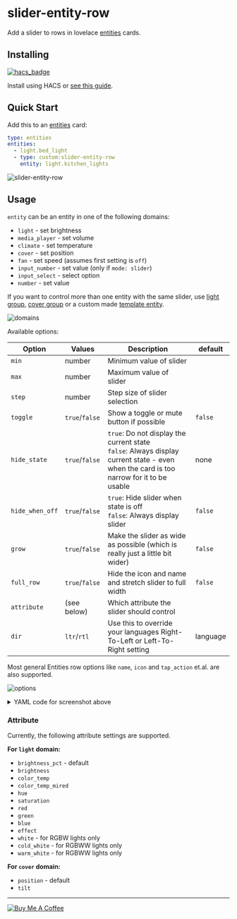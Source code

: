 # slider-entity-row

Add a slider to rows in lovelace [entities](https://www.home-assistant.io/lovelace/entities/) cards.

## Installing

[![hacs_badge](https://img.shields.io/badge/HACS-Default-orange.svg)](https://github.com/hacs/integration)

Install using HACS or [see this guide](https://github.com/thomasloven/hass-config/wiki/Lovelace-Plugins).

## Quick Start

Add this to an [entities](https://www.home-assistant.io/lovelace/entities/) card:

```yaml
type: entities
entities:
  - light.bed_light
  - type: custom:slider-entity-row
    entity: light.kitchen_lights
```

![slider-entity-row](https://user-images.githubusercontent.com/1299821/59467898-15b16600-8e31-11e9-9924-53b108572d3a.png)

## Usage

`entity` can be an entity in one of the following domains:

- `light` - set brightness
- `media_player` - set volume
- `climate` - set temperature
- `cover` - set position
- `fan` - set speed (assumes first setting is `off`)
- `input_number` - set value (only if `mode: slider`)
- `input_select` - select option
- `number` - set value

If you want to control more than one entity with the same slider, use [light group](https://www.home-assistant.io/integrations/light.group/), [cover group](https://www.home-assistant.io/integrations/cover.group/) or a custom made [template entity](https://www.home-assistant.io/integrations/#search/template).

![domains](https://user-images.githubusercontent.com/1299821/59467899-1813c000-8e31-11e9-8abd-34c887a7db2a.png)

Available options:

| Option          | Values         | Description                                                                                                                               | default  |
| --------------- | -------------- | ----------------------------------------------------------------------------------------------------------------------------------------- | -------- |
| `min`           | number         | Minimum value of slider                                                                                                                   |          |
| `max`           | number         | Maximum value of slider                                                                                                                   |          |
| `step`          | number         | Step size of slider selection                                                                                                             |          |
| `toggle`        | `true`/`false` | Show a toggle or mute button if possible                                                                                                  | `false`  |
| `hide_state`    | `true`/`false` | `true`: Do not display the current state <br>`false`: Always display current state - even when the card is too narrow for it to be usable | none     |
| `hide_when_off` | `true`/`false` | `true`: Hide slider when state is off <br>`false`: Always display slider                                                                  | `false`  |
| `grow`          | `true`/`false` | Make the slider as wide as possible (which is really just a little bit wider)                                                             | `false`  |
| `full_row`      | `true`/`false` | Hide the icon and name and stretch slider to full width                                                                                   | `false`  |
| `attribute`     | (see below)    | Which attribute the slider should control                                                                                                 |          |
| `dir`           | `ltr`/`rtl`    | Use this to override your languages Right-To-Left or Left-To-Right setting                                                                | language |

Most general Entities row options like `name`, `icon` and `tap_action` et.al. are also supported.

![options](https://user-images.githubusercontent.com/1299821/59467902-19dd8380-8e31-11e9-9173-97c9b6be3179.png)

<details><summary>YAML code for screenshot above</summary>

```yaml
type: entities
title: Options
entities:
  - type: custom:slider-entity-row
    entity: light.bed_light
    name: Default
  - type: custom:slider-entity-row
    entity: light.bed_light
    name: toggle
    toggle: true
  - type: custom:slider-entity-row
    entity: light.bed_light
    name: hide_state
    hide_state: true
  - type: custom:slider-entity-row
    entity: light.ceiling_lights
    name: hide_when_off
    hide_when_off: true
  - type: custom:slider-entity-row
    entity: light.ceiling_lights
    name: hide_when_off + toggle
    hide_when_off: true
    toggle: true
  - type: section
    label: full_row
  - type: custom:slider-entity-row
    entity: light.bed_light
    name: hide_state
    full_row: true
```

</details>

### Attribute

Currently, the following attribute settings are supported.

**For `light` domain:**

- `brightness_pct` - default
- `brightness`
- `color_temp`
- `color_temp_mired`
- `hue`
- `saturation`
- `red`
- `green`
- `blue`
- `effect`
- `white` - for RGBW lights only
- `cold_white` - for RGBWW lights only
- `warm_white` - for RGBWW lights only

**For `cover` domain:**

- `position` - default
- `tilt`

---

<a href="https://www.buymeacoffee.com/uqD6KHCdJ" target="_blank"><img src="https://www.buymeacoffee.com/assets/img/custom_images/white_img.png" alt="Buy Me A Coffee" style="height: auto !important;width: auto !important;" ></a>

